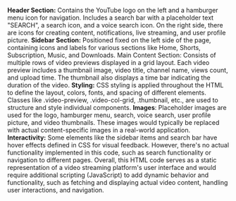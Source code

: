 **Header Section:**
Contains the YouTube logo on the left and a hamburger menu icon for navigation.
Includes a search bar with a placeholder text "SEARCH", a search icon, and a voice search icon.
On the right side, there are icons for creating content, notifications, live streaming, and user profile picture.
**Sidebar Section:**
Positioned fixed on the left side of the page, containing icons and labels for various sections like Home, Shorts, Subscription, Music, and Downloads.
Main Content Section:
Consists of multiple rows of video previews displayed in a grid layout.
Each video preview includes a thumbnail image, video title, channel name, views count, and upload time.
The thumbnail also displays a time bar indicating the duration of the video.
**Styling:**
CSS styling is applied throughout the HTML to define the layout, colors, fonts, and spacing of different elements.
Classes like .video-preview, .video-col-grid, .thumbnail, etc., are used to structure and style individual components.
**Images**:
Placeholder images are used for the logo, hamburger menu, search, voice search, user profile picture, and video thumbnails.
These images would typically be replaced with actual content-specific images in a real-world application.
**Interactivity:**
Some elements like the sidebar items and search bar have hover effects defined in CSS for visual feedback.
However, there's no actual functionality implemented in this code, such as search functionality or navigation to different pages.
Overall, this HTML code serves as a static representation of a video streaming platform's user interface and would require additional scripting (JavaScript) to add dynamic behavior and functionality, such as fetching and displaying actual video content, handling user interactions, and navigation.

